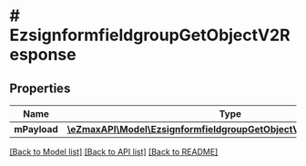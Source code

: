 # # EzsignformfieldgroupGetObjectV2Response

## Properties

Name | Type | Description | Notes
------------ | ------------- | ------------- | -------------
**mPayload** | [**\eZmaxAPI\Model\EzsignformfieldgroupGetObjectV2ResponseMPayload**](EzsignformfieldgroupGetObjectV2ResponseMPayload.md) |  |

[[Back to Model list]](../../README.md#models) [[Back to API list]](../../README.md#endpoints) [[Back to README]](../../README.md)
